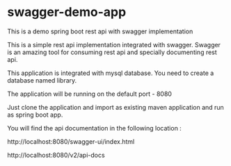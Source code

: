 # swagger-demo-app
This is a demo spring boot rest api with swagger implementation

This is a simple rest api implementation integrated with swagger. Swagger is an amazing tool for consuming rest api and specially documenting rest api. 

This application is integrated with mysql database. You need to create a database named library. 

The application will be running on the default port - 8080

Just clone the application and import as existing maven application and run as spring boot app. 

You will find the api documentation in the following location : 

http://localhost:8080/swagger-ui/index.html

http://localhost:8080/v2/api-docs

